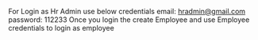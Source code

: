 For Login as Hr Admin use below credentials
email: hradmin@gmail.com
password: 112233
Once you login the create Employee and use Employee credentials to login as employee